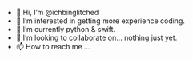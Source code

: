 - 👋 Hi, I’m @ichbinglitched
- 👀 I’m interested in getting more experience coding.
- 🌱 I’m currently python & swift.
- 💞️ I’m looking to collaborate on... nothing just yet.
- 📫 How to reach me ...

<!---
ichbinglitched/ichbinglitched is a ✨ special ✨ repository because its `README.md` (this file) appears on your GitHub profile.
You can click the Preview link to take a look at your changes.
--->
